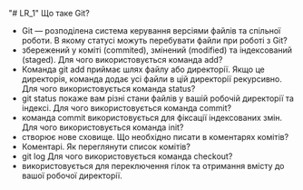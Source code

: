 "# LR_1" 
Що таке Git?
- Git — розподілена система керування версіями файлів та спільної роботи. 
В якому статусі можуть перебувати файли при роботі з Git?
- збережений у коміті (commited), змінений (modified) та індексований (staged).
Для чого використовується команда add?
- Команда git add приймає шлях файлу або директорії. Якщо це директорія, команда додає усі файли в цій директорії рекурсивно.
Для чого використовується команда status?
- git status покаже вам різні стани файлів у вашій робочій директорії та індексі.
Для чого використовується команда commit?
- команда commit використовується для фіксації індексованих змін.
Для чого використовується команда init?
- створює нове сховище.
Що необхідно писати в коментарях комітів?
- Коментарі.
Як переглянути список комітів?
- git log
Для чого використовується команда checkout?
- використовується для переключення гілок та отримання вмісту до вашої робочої директорії.
